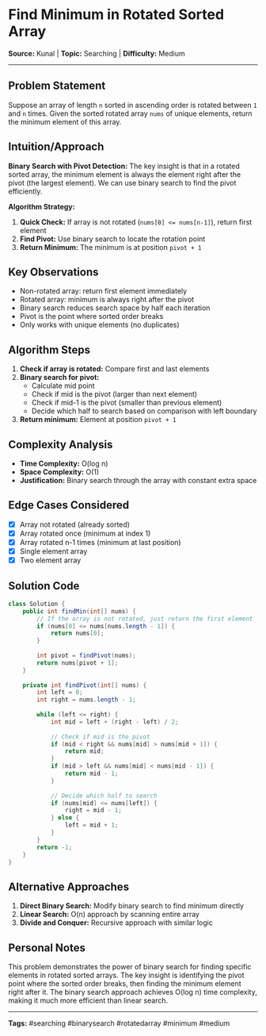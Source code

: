 # Find Minimum in Rotated Sorted Array

**Source:** Kunal | **Topic:** Searching | **Difficulty:** Medium  

---

## Problem Statement
Suppose an array of length `n` sorted in ascending order is rotated between `1` and `n` times. Given the sorted rotated array `nums` of unique elements, return the minimum element of this array.

## Intuition/Approach
**Binary Search with Pivot Detection:**
The key insight is that in a rotated sorted array, the minimum element is always the element right after the pivot (the largest element). We can use binary search to find the pivot efficiently.

**Algorithm Strategy:**
1. **Quick Check:** If array is not rotated (`nums[0] <= nums[n-1]`), return first element
2. **Find Pivot:** Use binary search to locate the rotation point
3. **Return Minimum:** The minimum is at position `pivot + 1`

## Key Observations
- Non-rotated array: return first element immediately
- Rotated array: minimum is always right after the pivot
- Binary search reduces search space by half each iteration
- Pivot is the point where sorted order breaks
- Only works with unique elements (no duplicates)

## Algorithm Steps
1. **Check if array is rotated:** Compare first and last elements
2. **Binary search for pivot:**
   - Calculate mid point
   - Check if mid is the pivot (larger than next element)
   - Check if mid-1 is the pivot (smaller than previous element)
   - Decide which half to search based on comparison with left boundary
3. **Return minimum:** Element at position `pivot + 1`

## Complexity Analysis
- **Time Complexity:** O(log n)
- **Space Complexity:** O(1)
- **Justification:** Binary search through the array with constant extra space

## Edge Cases Considered
- [x] Array not rotated (already sorted)
- [x] Array rotated once (minimum at index 1)
- [x] Array rotated n-1 times (minimum at last position)
- [x] Single element array
- [x] Two element array

## Solution Code

```java
class Solution {
    public int findMin(int[] nums) {
        // If the array is not rotated, just return the first element
        if (nums[0] <= nums[nums.length - 1]) {
            return nums[0];
        }
        
        int pivot = findPivot(nums);
        return nums[pivot + 1];
    }
    
    private int findPivot(int[] nums) {
        int left = 0;
        int right = nums.length - 1;
        
        while (left <= right) {
            int mid = left + (right - left) / 2;
            
            // Check if mid is the pivot
            if (mid < right && nums[mid] > nums[mid + 1]) {
                return mid;
            }
            if (mid > left && nums[mid] < nums[mid - 1]) {
                return mid - 1;
            }
            
            // Decide which half to search
            if (nums[mid] <= nums[left]) {
                right = mid - 1;
            } else {
                left = mid + 1;
            }
        }
        return -1;
    }
}
```

## Alternative Approaches
1. **Direct Binary Search:** Modify binary search to find minimum directly
2. **Linear Search:** O(n) approach by scanning entire array
3. **Divide and Conquer:** Recursive approach with similar logic

## Personal Notes
This problem demonstrates the power of binary search for finding specific elements in rotated sorted arrays. The key insight is identifying the pivot point where the sorted order breaks, then finding the minimum element right after it. The binary search approach achieves O(log n) time complexity, making it much more efficient than linear search.

---

**Tags:** #searching #binarysearch #rotatedarray #minimum #medium 